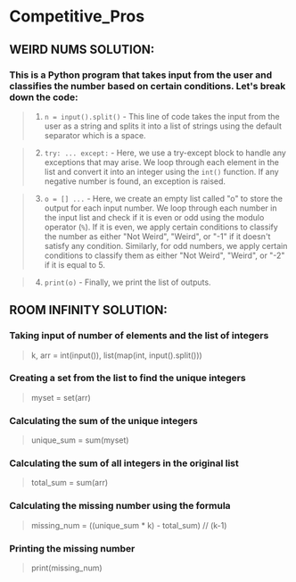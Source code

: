 # Competitive_Pros

## WEIRD NUMS SOLUTION:

### This is a Python program that takes input from the user and classifies the number based on certain conditions. Let's break down the code:

> 1. `n = input().split()` - This line of code takes the input from the user as a string and splits it into a list of strings using the default separator which is a space.

> 2. `try: ... except:` - Here, we use a try-except block to handle any exceptions that may arise. We loop through each element in the list and convert it into an integer using the `int()` function. If any negative number is found, an exception is raised.

> 3. `o = [] ...` - Here, we create an empty list called "o" to store the output for each input number. We loop through each number in the input list and check if it is even or odd using the modulo operator (`%`). If it is even, we apply certain conditions to classify the number as either "Not Weird", "Weird", or "-1" if it doesn't satisfy any condition. Similarly, for odd numbers, we apply certain conditions to classify them as either "Not Weird", "Weird", or "-2" if it is equal to 5.

> 4. `print(o)` - Finally, we print the list of outputs.




## ROOM INFINITY SOLUTION:

### Taking input of number of elements and the list of integers
> k, arr = int(input()), list(map(int, input().split()))

### Creating a set from the list to find the unique integers
> myset = set(arr)

### Calculating the sum of the unique integers
> unique_sum = sum(myset)

### Calculating the sum of all integers in the original list
> total_sum = sum(arr)

### Calculating the missing number using the formula
> missing_num = ((unique_sum * k) - total_sum) // (k-1)

### Printing the missing number
> print(missing_num)
